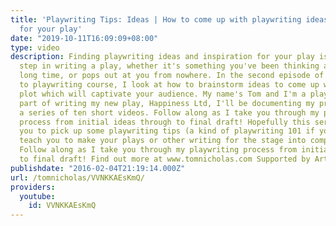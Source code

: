 ```yaml
---
title: 'Playwriting Tips: Ideas | How to come up with playwriting ideas and find inspiration
  for your play'
date: "2019-10-11T16:09:09+08:00"
type: video
description: Finding playwriting ideas and inspiration for your play is the first
  step in writing a play, whether it's something you've been thinking about for a
  long time, or pops out at you from nowhere. In the second episode of my introduction
  to playwriting course, I look at how to brainstorm ideas to come up with that gripping
  plot which will captivate your audience. My name's Tom and I'm a playwright. As
  part of writing my new play, Happiness Ltd, I'll be documenting my process through
  a series of ten short videos. Follow along as I take you through my playwriting
  process from initial ideas through to final draft! Hopefully this series will allow
  you to pick up some playwriting tips (a kind of playwriting 101 if you will) and
  teach you to make your plays or other writing for the stage into compelling drama.
  Follow along as I take you through my playwriting process from initial ideas through
  to final draft! Find out more at www.tomnicholas.com Supported by Arts Council England.
publishdate: "2016-02-04T21:19:14.000Z"
url: /tomnicholas/VVNKKAEsKmQ/
providers:
  youtube:
    id: VVNKKAEsKmQ
---
```

